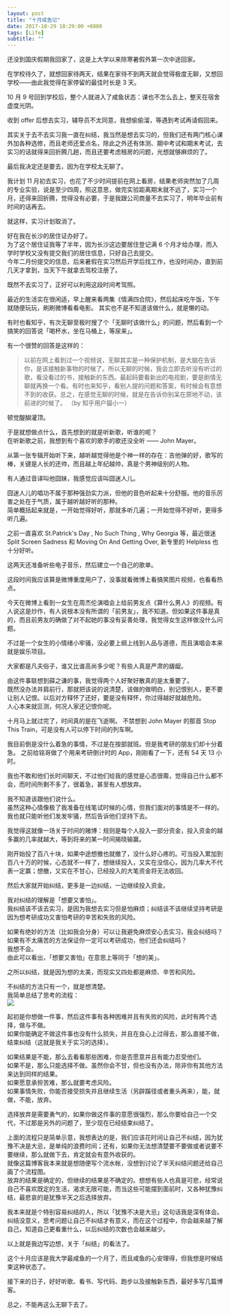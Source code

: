 ```yaml
---
layout: post
title: "十月咸鱼记"
date: 2017-10-29 10:29:00 +0800
tags: [Life]
subtitle: ""
---
```

还没到国庆假期我回家了，这是上大学以来除寒暑假外第一次中途回家。  

在学校待久了，就想回家待两天，结果在家待不到两天就会觉得极度无聊，又想回学校——由此我觉得在家停留的最佳时长是 3 天。

10 月 9 号回到学校后，整个人就进入了咸鱼状态：课也不怎么去上，整天在宿舍虚度光阴。  

收到 offer 后想去实习，辅导员不太同意，我想偷偷溜，等遇到考试再请假回来。

其实关于去不去实习我一直在纠结，我当然是想去实习的，但我们还有两门核心课外加各种选修，而且老师还爱点名，除此之外还有体测、期中考试和期末考试，去实习的话就得来回折腾几趟，而且还要考虑租房的问题，光想就够麻烦的了。  

最后我决定还是要去，因为在学校太无聊了。

我计划 11 月初去实习，也花了不少时间提前在网上看房，结果老师突然加了几周的专业实验，说是至少四周，照这意思，做完实验距离期末就不远了，实习一个月，还得来回折腾，觉得没有必要，于是我跟公司商量不去实习了，明年毕业前有时间的话再去。

就这样，实习计划取消了。

好在我在长沙的居住证办好了。   
为了这个居住证我等了半年，因为长沙这边要居住登记满 6 个月才给办理，而入学时学校又没有提交我们的居住信息，只好自己去提交。      
今年二月份提交的信息，后来暑假在实习然后开学后找工作，也没时间办，直到前几天才拿到，当天下午就拿去驾校注册了。  

既然不去实习了，正好可以利用这段时间考驾照。

最近的生活实在很闲适，早上醒来看两集《情满四合院》，然后起床吃午饭，下午就随便玩玩，刷刷微博看看电影。
其实也不是不知道该做什么，就是懒的动。  

有时也看知乎，有次无聊至极时搜了个「无聊时该做什么」的问题，然后看到一个搞笑的回答说「喝杯水，坐在马桶上，等尿来」。  

有一个很赞的回答是这样的： 

> 以前在网上看到过一个视频说，无聊其实是一种保护机制，是大脑在告诉你，是该接触新事物的时候了。所以无聊的时候，我会立即去听没有听过的歌，看没看过的书，接触新的东西。最起码要看新出的电视剧，要是剧情无聊就再换一个看。有时也来知乎，看别人提的问题和答案，有时候会有意想不到的收获。总之，在感觉无聊的时候，就是在告诉你别呆在原地不动，该前进的时候了。 （by 知乎用户猫小一）

顿觉醍醐灌顶。   

于是就想做点什么，首先想到的就是听新歌，听谁的呢？   
在听新歌之前，我想到有个喜欢的歌手的歌还没全听 —— John Mayer。

从第一张专辑开始听下来，越听越觉得他是个神一样的存在：吉他弹的好，歌写的棒，关键是人长的还帅，而且越上年纪越帅，真是个男神级别的人物。  

有人通过音译叫他囧妹，我感觉应该叫囧迷人儿。

囧迷人儿的唱功不属于那种强劲实力派，但他的音色听起来十分舒服。他的音乐厉害之处在于气质，属于越听越好听的那种。   
简单概括起来就是，一开始觉得好听，那就多听几遍；一开始觉得不好听，更得多听几遍。

之前一直喜欢 St.Patrick's Day , No Such Thing , Why Georgia 等，最近很迷 Split Screen Sadness 和 Moving On And Getting Over, 新专里的 Helpless 也十分好听。

这两天还准备听些电子音乐，然后建立一个自己的歌单。

这段时间我应该算是微博重度用户了，没事就看微博上看搞笑图片视频，也看看热点。 

今天在微博上看到一女生在周杰伦演唱会上给前男友点《算什么男人》的视频。有人说这是炒作，有人说根本没有所谓的「前男友」，我不知道。但如果这件事是真的，而且前男友的确做了对不起她的事没有妥善处理，我觉得女生这样做没什么问题。 

不过是一个女生的小情绪小牢骚，没必要上纲上线到人品与道德，而且演唱会本来就是娱乐项目。 

大家都是凡夫俗子，谁又比谁高尚多少呢？有些人真是严肃的龌龊。  

由这件事联想到薛之谦的事，我觉得两个人好聚好散真的是太重要了。  
既然没办法并肩前行，那就把该说的说清楚，该做的做明白，别记恨别人，更不要让别人记恨。以后对方释怀了还好，要是没有释怀，你过得越好就越危险。  
人心本来就叵测，何况人家还记恨你呢。   
 

十月马上就过完了，时间真的是在飞逝啊。
不禁想到 John Mayer 的那首 Stop This Train，可是没有人可以停下时间的列车啊。   

我目前倒是没什么着急的事情，不过是在按部就班。但是我考研的朋友们却十分着急。 
之前给铭哥做了个用来考研倒计时的 App，刚刚看了一下，还有 54 天 13 小时。

我也不敢和他们长时间聊天，不过他们给我的感觉是心态很甭，觉得自己什么都不会，而时间所剩不多了，很着急，甚至有人想放弃。  

我不知道该跟他们说什么。  
虽然这种心情像极了我准备在线笔试时候的心情，但我们面对的事情是不一样的。  
我也就只能听他们发发牢骚，然后告诉他们坚持下去。

我觉得这就像一场关于时间的赌博：规则是每个人投入一部分资金，投入资金的越多赢的几率就越大，等到将来的某一时间揭晓输赢。   

刚开始投了百八十块，如果中途想撤也就撤了，没什么好心疼的。可当投入累加到百八十万的时候，心态就不一样了，想继续投入，又实在没信心，因为几率大不代表一定赢；想撤，又实在不甘心，已经投入的大笔资金将无法收回。  

然后大家就开始纠结，更多是一边纠结，一边继续投入资金。  

我对纠结的理解是「想要又害怕」。   
我纠结该不该去实习，是因为我想去实习但是怕麻烦；纠结该不该继续坚持考研是因为想考研成功又害怕考研的辛苦和失败的风险。  

如果有绝妙的方法（比如我会分身）可以让我避免麻烦安心去实习，我会纠结吗？  
如果有不太痛苦的方法保证你一定可以考研成功，他们还会纠结吗？   
我想不会。   
由此可以看出，「想要又害怕」在意思上等同于「想的美」。    

之所以纠结，就是因为想的太美，而现实又四处都是麻烦、辛苦和风险。

不纠结的方法只有一个，就是想清楚。  
我简单总结了思考的流程：   
![](/assets/img/post/flow.png)   

起初是你想做一件事，然后这件事有各种困难并且有失败的风险，此时有两个选择，做与不做。   
如果你能确定不做这件事也没有什么损失，并且在良心上过得去，那么直接不做，结束纠结（这就是我关于实习的选择）。  

如果结果是不能，那么去看看那些困难，你是否愿意并且有能力忍受他们。   
如果不是，那么只能选择不做。虽然你会不甘，但也没有办法，除非你有其他方法来达到同样的结果。  
如果愿意承担苦难，那么就要考虑风险。   
如果事情失败，你能否接受损失并且继续生活（另辟蹊径或者重头再来），能，就做，不能，放弃。  

选择放弃是需要勇气的，如果你做这件事的意愿很强烈，那么你要给自己一个交代，不过那是另外的问题了，至少现在已经结束纠结了。 

上面的流程只是简单示意，我想表达的是，我们应该花时间让自己不纠结，因为犹豫不决是大忌，是单纯的浪费时间；还有，如果你无法想清楚要不要做或者说要不要继续，那么就做下去，肯定就会有意外收获的。   
就像这篇博客我本来就是想随便写个流水帐，没想到讨论了半天纠结问题还给自己画了个流程图。   
放弃的结果是确定的，但继续的结果是不确定的。想想有些人也真是可悲，经常说自己不喜欢既定的生活，渴求无限可能，而当这些可能摆到面前时，又各种犹豫纠结，最悲哀的是犹豫半天之后选择放弃。

我本来就是个特别容易纠结的人，所以「犹豫不决是大忌」这句话我是深有体会。    
纠结没意义，思考问题让自己不纠结才有意义，而在这个过程中，你会越来越了解自己，知道自己更看重什么，以后纠结的次数也会越来越少。

以上就是我边写边想，关于「纠结」的看法了。

这个十月应该是我大学最咸鱼的一个月了，而且咸鱼的心安理得，但我想是时候结束这种状态了。

接下来的日子，好好听歌、看书、写代码、跑步以及接触新东西，最好多写几篇博客。

总之，不能再这么无聊下去了。